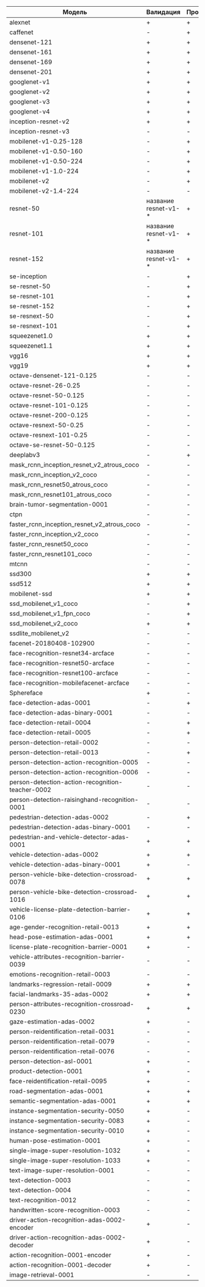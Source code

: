 Модель | Валидация | Производительность |
-------|-----------|--------------------|
alexnet|+|+|
caffenet|-|+|
densenet-121|+|+|
densenet-161|+|+|
densenet-169|+|+|
densenet-201|+|+|
googlenet-v1|+|+|
googlenet-v2|+|+|
googlenet-v3|+|+|
googlenet-v4|+|+|
inception-resnet-v2|+|+|
inception-resnet-v3|-|-|
mobilenet-v1-0.25-128|-|+|
mobilenet-v1-0.50-160|-|+|
mobilenet-v1-0.50-224|-|+|
mobilenet-v1-1.0-224|-|+|
mobilenet-v2|-|+|
mobilenet-v2-1.4-224|-|-|
resnet-50|название resnet-v1-*|+|
resnet-101|название resnet-v1-*|+|
resnet-152|название resnet-v1-*|+|
se-inception|-|+|
se-resnet-50|-|+|
se-resnet-101|-|+|
se-resnet-152|-|+|
se-resnext-50|-|+|
se-resnext-101|-|+|
squeezenet1.0|+|+|
squeezenet1.1|+|+|
vgg16|+|+|
vgg19|+|+|
octave-densenet-121-0.125|-|-|
octave-resnet-26-0.25|-|-|
octave-resnet-50-0.125|-|-|
octave-resnet-101-0.125|-|-|
octave-resnet-200-0.125|-|-|
octave-resnext-50-0.25|-|-|
octave-resnext-101-0.25|-|-|
octave-se-resnet-50-0.125|-|-|
deeplabv3|-|+|
mask_rcnn_inception_resnet_v2_atrous_coco|-|-|
mask_rcnn_inception_v2_coco|-|-|
mask_rcnn_resnet50_atrous_coco|-|-|
mask_rcnn_resnet101_atrous_coco|-|-|
brain-tumor-segmentation-0001|-|-|
ctpn|-|-|
faster_rcnn_inception_resnet_v2_atrous_coco|-|-|
faster_rcnn_inception_v2_coco|-|-|
faster_rcnn_resnet50_coco|-|-|
faster_rcnn_resnet101_coco|-|-|
mtcnn|-|-|
ssd300|+|+|
ssd512|+|+|
mobilenet-ssd|+|+|
ssd_mobilenet_v1_coco|-|+|
ssd_mobilenet_v1_fpn_coco|-|+|
ssd_mobilenet_v2_coco|+|+|
ssdlite_mobilenet_v2|-|-|
facenet-20180408-102900|-|-|
face-recognition-resnet34-arcface|-|-|
face-recognition-resnet50-arcface|-|-|
face-recognition-resnet100-arcface|-|-|
face-recognition-mobilefacenet-arcface|-|-|
Sphereface|+|-|
face-detection-adas-0001|-|+|
face-detection-adas-binary-0001|-|-|
face-detection-retail-0004|-|+|
face-detection-retail-0005|-|+|
person-detection-retail-0002|-|-|
person-detection-retail-0013|-|+|
person-detection-action-recognition-0005|-|-|
person-detection-action-recognition-0006|-|-|
person-detection-action-recognition-teacher-0002|-|-|
person-detection-raisinghand-recognition-0001|-|-|
pedestrian-detection-adas-0002|-|+|
pedestrian-detection-adas-binary-0001|-|-|
pedestrian-and-vehicle-detector-adas-0001|+|+|
vehicle-detection-adas-0002|+|+|
vehicle-detection-adas-binary-0001|+|-|
person-vehicle-bike-detection-crossroad-0078|+|+|
person-vehicle-bike-detection-crossroad-1016|+|+|
vehicle-license-plate-detection-barrier-0106|+|+|
age-gender-recognition-retail-0013|+|+|
head-pose-estimation-adas-0001|+|+|
license-plate-recognition-barrier-0001|+|-|
vehicle-attributes-recognition-barrier-0039|-|-|
emotions-recognition-retail-0003|-|-|
landmarks-regression-retail-0009|+|+|
facial-landmarks-35-adas-0002|+|+|
person-attributes-recognition-crossroad-0230|+|+|
gaze-estimation-adas-0002|+|-|
person-reidentification-retail-0031|-|-|
person-reidentification-retail-0079|-|-|
person-reidentification-retail-0076|-|-|
person-detection-asl-0001|+|-|
product-detection-0001|+|-|
face-reidentification-retail-0095|+|-|
road-segmentation-adas-0001|+|+|
semantic-segmentation-adas-0001|+|+|
instance-segmentation-security-0050|+|-|
instance-segmentation-security-0083|+|-|
instance-segmentation-security-0010|+|-|
human-pose-estimation-0001|+|-|
single-image-super-resolution-1032|+|-|
single-image-super-resolution-1033|+|-|
text-image-super-resolution-0001|-|-|
text-detection-0003|-|-|
text-detection-0004|-|-|
text-recognition-0012|-|-|
handwritten-score-recognition-0003|-|-|
driver-action-recognition-adas-0002-encoder|+|-|
driver-action-recognition-adas-0002-decoder|+|-|
action-recognition-0001-encoder|+|-|
action-recognition-0001-decoder|+|-|
image-retrieval-0001|-|-|

